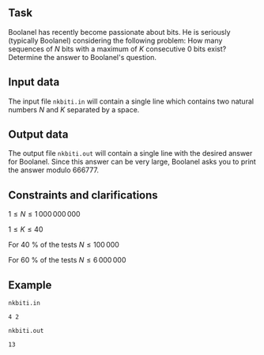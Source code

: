 ## Task

Boolanel has recently become passionate about bits. He is seriously (typically Boolanel) considering the following problem: How many sequences of $N$ bits with a maximum of $K$ consecutive $0$ bits exist? Determine the answer to Boolanel's question.

## Input data

The input file `nkbiti.in` will contain a single line which contains two natural numbers $N$ and $K$ separated by a space.

## Output data

The output file `nkbiti.out` will contain a single line with the desired answer for Boolanel. Since this answer can be very large, Boolanel asks you to print the answer modulo $666777$.

## Constraints and clarifications

$1 \leq N \leq 1\,000\,000\,000$

$1 \leq K \leq 40$

For $40\ \%$ of the tests $N \leq 100\,000$

For $60\ \%$ of the tests $N \leq 6\,000\,000$

## Example

`nkbiti.in`
```
4 2
```

`nkbiti.out`
```
13
```